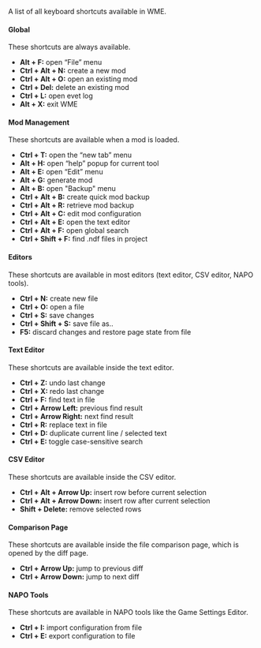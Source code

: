 A list of all keyboard shortcuts available in WME.

#### Global

These shortcuts are always available.

- **Alt + F:** open “File” menu
- **Ctrl + Alt + N:** create a new mod
- **Ctrl + Alt + O:** open an existing mod
- **Ctrl + Del:** delete an existing mod
- **Ctrl + L:** open evet log
- **Alt + X:** exit WME

#### Mod Management

These shortcuts are available when a mod is loaded.

- **Ctrl + T:** open the “new tab” menu
- **Alt + H:** open “help” popup for current tool
- **Alt + E:** open “Edit” menu
- **Alt + G:** generate mod
- **Alt + B:** open "Backup" menu
- **Ctrl + Alt + B:** create quick mod backup
- **Ctrl + Alt + R:** retrieve mod backup
- **Ctrl + Alt + C:** edit mod configuration
- **Ctrl + Alt + E:** open the text editor
- **Ctrl + Alt + F:** open global search
- **Ctrl + Shift + F:** find .ndf files in project

#### Editors

These shortcuts are available in most editors (text editor, CSV editor, NAPO tools).

- **Ctrl + N:** create new file
- **Ctrl + O:** open a file
- **Ctrl + S:** save changes
- **Ctrl + Shift + S:** save file as..
- **F5:** discard changes and restore page state from file

#### Text Editor

These shortcuts are available inside the text editor.

- **Ctrl + Z:** undo last change
- **Ctrl + X:** redo last change
- **Ctrl + F:** find text in file
- **Ctrl + Arrow Left:** previous find result
- **Ctrl + Arrow Right:** next find result
- **Ctrl + R:** replace text in file
- **Ctrl + D:** duplicate current line / selected text
- **Ctrl + E:** toggle case-sensitive search

#### CSV Editor

These shortcuts are available inside the CSV editor.

- **Ctrl + Alt + Arrow Up:** insert row before current selection
- **Ctrl + Alt + Arrow Down:** insert row after current selection
- **Shift + Delete:** remove selected rows

#### Comparison Page

These shortcuts are available inside the file comparison page, which is opened by the diff page.

- **Ctrl + Arrow Up:** jump to previous diff
- **Ctrl + Arrow Down:** jump to next diff

#### NAPO Tools

These shortcuts are available in NAPO tools like the Game Settings Editor.

- **Ctrl + I:** import configuration from file
- **Ctrl + E:** export configuration to file